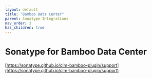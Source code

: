 ```yaml
---
layout: default
title: "Bamboo Data Center"
parent: Sonatype Integrations
nav_order: 3
has_children: true
---
```


# Sonatype for Bamboo Data Center

[https://sonatype.github.io/clm-bamboo-plugin/support](https://sonatype.github.io/clm-bamboo-plugin/support)
